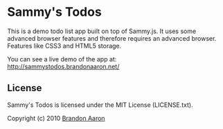 # Sammy's Todos

This is a demo todo list app built on top of Sammy.js. It uses some advanced browser features and therefore requires an advanced browser. Features like CSS3 and HTML5 storage.

You can see a live demo of the app at: http://sammystodos.brandonaaron.net/

## License

Sammy's Todos is licensed under the MIT License (LICENSE.txt).

Copyright (c) 2010 [Brandon Aaron](http://brandonaaron.net)